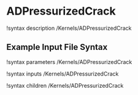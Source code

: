 # ADPressurizedCrack

!syntax description /Kernels/ADPressurizedCrack

## Example Input File Syntax

!syntax parameters /Kernels/ADPressurizedCrack

!syntax inputs /Kernels/ADPressurizedCrack

!syntax children /Kernels/ADPressurizedCrack
